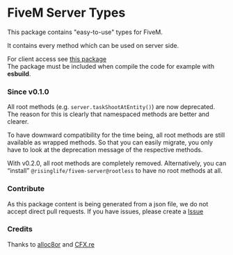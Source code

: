 # FiveM Server Types

This package contains "easy-to-use" types for FiveM.

It contains every method which can be used on server side.

For client access see [this package](https://www.npmjs.com/package/@risinglife/fivem-client)<br>
The package must be included when compile the code for example with **esbuild**.

### Since v0.1.0
All root methods (e.g. `server.taskShootAtEntity()`) are now deprecated.
The reason for this is clearly that namespaced methods are better and clearer.

To have downward compatibility for the time being, all root methods are still available as wrapped methods.
So that you can easily migrate, you only have to look at the deprecation message of the respective methods.

With v0.2.0, all root methods are completely removed.
Alternatively, you can “install” `@risinglife/fivem-server@rootless` to have no root methods at all.

### Contribute

As this package content is being generated from a json file, we do not accept direct pull requests.
If you have issues, please create a [Issue](https://github.com/RisingLifeDE/types-fivem/issues/new)

### Credits

Thanks to [alloc8or](https://github.com/alloc8or/gta5-nativedb-data) and [CFX.re](https://cfx.re)